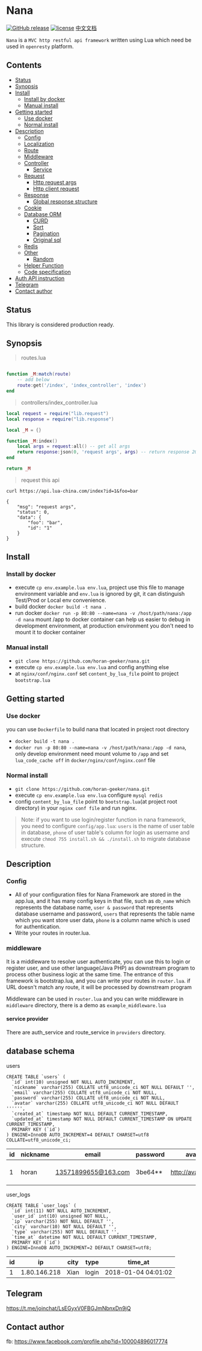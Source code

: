 # Nana

[![GitHub release](https://img.shields.io/github/release/horan-geeker/nana.svg)](https://github.com/horan-geeker/nana/releases/latest)
[![license](https://img.shields.io/github/license/horan-geeker/nana.svg)](https://github.com/horan-geeker/nana/blob/master/LICENSE)
[中文文档](README.md)

`Nana` is a `MVC http restful api framework` written using Lua which need be used in `openresty` platform.

## Contents

* [Status](#Status)
* [Synopsis](#Synopsis)
* [Install](#Install)
  * [Install by docker](#Install-by-docker)
  * [Manual install](#Manual-install)
* [Getting started](#Getting-started)
  * [Use docker](#Use-docker)
  * [Normal install](#Normal-install)
* [Description](#Document)
  * [Config](#Config)
  * [Localization](#Localization)
  * [Route](#Route)
  * [Middleware](#Middleware)
  * [Controller](#Controller)
    * [Service](#Service)
  * [Request](#Request)
    * [Http request args](#Http-request-args)
    * [Http client request](#Http-client-request)
  * [Response](#Response)
    * [Global response structure](#Global-response-structure)
  * [Cookie](#Cookie)
  * [Database ORM](#Database-ORM)
    * [CURD](#CURD)
    * [Sort](#Sort)
    * [Pagination](#Pagination)
    * [Original sql](#Original-sql)
  * [Redis](#Redis)
  * [Other](#Other)
    * [Random](#Random)
  * [Helper Function](#Helper-Function)
  * [Code specification](#Code-specification)
* [Auth API instruction](#Auth-API-instruction)
* [Telegram](#Telegram)
* [Contact author](#Contact-author)

## Status

This library is considered production ready.

## Synopsis

> routes.lua

```lua

function _M:match(route)
    -- add below
    route:get('/index', 'index_controller', 'index')
end
```

> controllers/index_controller.lua

```lua
local request = require("lib.request")
local response = require("lib.response")

local _M = {}

function _M:index()
    local args = request:all() -- get all args
    return response:json(0, 'request args', args) -- return response 200 and json content
end

return _M

```

> request this api

```shell
curl https://api.lua-china.com/index?id=1&foo=bar

{
    "msg": "request args",
    "status": 0,
    "data": {
        "foo": "bar",
        "id": "1"
    }
}
```

## Install

### Install by docker

* execute `cp env.example.lua env.lua`, project use this file to manage environment variable and `env.lua` is ignored by git, it can distinguish Test/Prod or Local env convenience.
* build docker `docker build -t nana .`
* run docker `docker run -p 80:80 --name=nana -v /host/path/nana:/app -d nana` mount /app to docker container can help us easier to debug in development environment, at production environment you don't need to mount it to docker container

### Manual install

* `git clone https://github.com/horan-geeker/nana.git`
* execute `cp env.example.lua env.lua` and config anything else
* at `nginx/conf/nginx.conf` set `content_by_lua_file` point to project `bootstrap.lua`

## Getting started

### Use docker

you can use `Dockerfile` to build nana that located
 in project root directory

* `docker build -t nana .`
* `docker run -p 80:80 --name=nana -v /host/path/nana:/app -d nana`, only develop environment need mount volume to `/app` and set `lua_code_cache off` in `docker/nginx/conf/nginx.conf` file

### Normal install

* `git clone https://github.com/horan-geeker/nana.git`
* execute `cp env.example.lua env.lua` configure `mysql redis`
* config `content_by_lua_file` point to `bootstrap.lua`(at project root directory) in your `nginx conf file` and run nginx.

> Note: if you want to use login/register function in nana framework, you need to configure `config/app.lua`: `users` is the name of user table in database, `phone` of user table's column for login as username and execute `chmod 755 install.sh && ./install.sh` to migrate database structure.

## Description

### Config

* All of your configuration files for Nana Framework are stored in the app.lua, and it has many config keys in that file, such as `db_name` which represents the database name, `user & password` that represents database username and password, `users` that represents the table name which you want store user data, `phone` is a column name which is used for authentication.
* Write your routes in router.lua.

### middleware

It is a middleware to resolve user authenticate, you can use this to login or register user, and use other language(Java PHP) as downstream program to process other business logic at the same time.
The entrance of this framework is bootstrap.lua, and you can write your routes in `router.lua`. if URL doesn't match any route, it will be processed by downstream program

Middleware can be used in `router.lua` and you can write middleware in `middleware` directory, there is a demo as `example_middleware.lua`

#### service provider

There are auth_service and route_service in `providers` directory.

## database schema

users
```
CREATE TABLE `users` (
  `id` int(10) unsigned NOT NULL AUTO_INCREMENT,
  `nickname` varchar(255) COLLATE utf8_unicode_ci NOT NULL DEFAULT '',
  `email` varchar(255) COLLATE utf8_unicode_ci NOT NULL,
  `password` varchar(255) COLLATE utf8_unicode_ci NOT NULL,
  `avatar` varchar(255) COLLATE utf8_unicode_ci NOT NULL DEFAULT '''''',
  `created_at` timestamp NOT NULL DEFAULT CURRENT_TIMESTAMP,
  `updated_at` timestamp NOT NULL DEFAULT CURRENT_TIMESTAMP ON UPDATE CURRENT_TIMESTAMP,
  PRIMARY KEY (`id`)
) ENGINE=InnoDB AUTO_INCREMENT=4 DEFAULT CHARSET=utf8 COLLATE=utf8_unicode_ci;
```

id | nickname | email | password | avatar | created_at | updated_at
---| -------- | ----- | -------- | ------ | ---------- | ----------
 1 | horan | 13571899655@163.com|3be64**| http://avatar.com | 2017-11-28 07:46:46 | 2017-11-28 07:46:46

user_logs
```
CREATE TABLE `user_logs` (
  `id` int(11) NOT NULL AUTO_INCREMENT,
  `user_id` int(10) unsigned NOT NULL,
  `ip` varchar(255) NOT NULL DEFAULT '',
  `city` varchar(10) NOT NULL DEFAULT '',
  `type` varchar(255) NOT NULL DEFAULT '',
  `time_at` datetime NOT NULL DEFAULT CURRENT_TIMESTAMP,
  PRIMARY KEY (`id`)
) ENGINE=InnoDB AUTO_INCREMENT=2 DEFAULT CHARSET=utf8;
```

id | ip | city | type | time_at
---| ---| ---- | ---- | -------
 1 | 1.80.146.218 | Xian | login | 2018-01-04 04:01:02

## Telegram

https://t.me/joinchat/LsEGyxV0FBGJmNbnxDn9jQ

## Contact author

fb: https://www.facebook.com/profile.php?id=100004896017774
